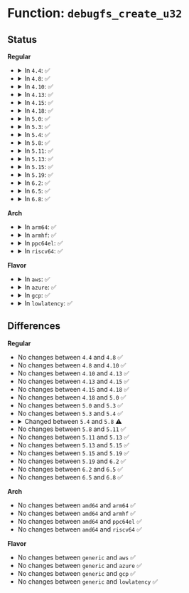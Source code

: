 # Function: <code>debugfs_create_u32</code>

## Status
<b>Regular</b>
<ul>
<li>
<details>
<summary>In <code>4.4</code>: ✅</summary>

```c
struct dentry *debugfs_create_u32(const char *name, umode_t mode, struct dentry *parent, u32 *value);
```

**Collision:** Unique Global

**Inline:** No

**Transformation:** False

**Instances:**

```
In fs/debugfs/file.c (ffffffff8131e560)
Location: fs/debugfs/file.c:191
Inline: False
Direct callers:
  - drivers/regulator/core.c:rdev_init_debugfs
  - drivers/regulator/core.c:rdev_init_debugfs
  - drivers/regulator/core.c:rdev_init_debugfs
  - drivers/regulator/core.c:create_regulator
  - drivers/regulator/core.c:create_regulator
  - drivers/regulator/core.c:create_regulator
  - drivers/clk/clk.c:clk_debug_create_one
  - drivers/clk/clk.c:clk_debug_create_one
  - drivers/clk/clk.c:clk_debug_create_one
  - drivers/clk/clk.c:clk_debug_create_one
  - drivers/clk/clk.c:clk_debug_create_one
  - drivers/clk/clk.c:clk_debug_create_one
```
**Symbols:**

```
ffffffff8131e560-ffffffff8131e58d: debugfs_create_u32 (STB_GLOBAL)
```
</details>
</li>
<li>
<details>
<summary>In <code>4.8</code>: ✅</summary>

```c
struct dentry *debugfs_create_u32(const char *name, umode_t mode, struct dentry *parent, u32 *value);
```

**Collision:** Unique Global

**Inline:** No

**Transformation:** False

**Instances:**

```
In fs/debugfs/file.c (ffffffff813536e0)
Location: fs/debugfs/file.c:464
Inline: False
Direct callers:
  - drivers/regulator/core.c:rdev_init_debugfs
  - drivers/regulator/core.c:rdev_init_debugfs
  - drivers/regulator/core.c:rdev_init_debugfs
  - drivers/regulator/core.c:create_regulator
  - drivers/regulator/core.c:create_regulator
  - drivers/regulator/core.c:create_regulator
  - drivers/clk/clk.c:clk_debug_create_one
  - drivers/clk/clk.c:clk_debug_create_one
  - drivers/clk/clk.c:clk_debug_create_one
  - drivers/clk/clk.c:clk_debug_create_one
  - drivers/clk/clk.c:clk_debug_create_one
  - drivers/clk/clk.c:clk_debug_create_one
```
**Symbols:**

```
ffffffff813536e0-ffffffff8135370d: debugfs_create_u32 (STB_GLOBAL)
```
</details>
</li>
<li>
<details>
<summary>In <code>4.10</code>: ✅</summary>

```c
struct dentry *debugfs_create_u32(const char *name, umode_t mode, struct dentry *parent, u32 *value);
```

**Collision:** Unique Global

**Inline:** No

**Transformation:** False

**Instances:**

```
In fs/debugfs/file.c (ffffffff81369990)
Location: fs/debugfs/file.c:461
Inline: False
Direct callers:
  - drivers/clk/clk.c:clk_debug_create_one
  - drivers/clk/clk.c:clk_debug_create_one
  - drivers/clk/clk.c:clk_debug_create_one
  - drivers/clk/clk.c:clk_debug_create_one
  - drivers/clk/clk.c:clk_debug_create_one
  - drivers/clk/clk.c:clk_debug_create_one
  - drivers/regulator/core.c:rdev_init_debugfs
  - drivers/regulator/core.c:rdev_init_debugfs
  - drivers/regulator/core.c:rdev_init_debugfs
  - drivers/regulator/core.c:create_regulator
  - drivers/regulator/core.c:create_regulator
  - drivers/regulator/core.c:create_regulator
```
**Symbols:**

```
ffffffff81369990-ffffffff813699bd: debugfs_create_u32 (STB_GLOBAL)
```
</details>
</li>
<li>
<details>
<summary>In <code>4.13</code>: ✅</summary>

```c
struct dentry *debugfs_create_u32(const char *name, umode_t mode, struct dentry *parent, u32 *value);
```

**Collision:** Unique Global

**Inline:** No

**Transformation:** False

**Instances:**

```
In fs/debugfs/file.c (ffffffff8137e000)
Location: fs/debugfs/file.c:461
Inline: False
Direct callers:
  - drivers/clk/clk.c:clk_debug_create_one
  - drivers/clk/clk.c:clk_debug_create_one
  - drivers/clk/clk.c:clk_debug_create_one
  - drivers/clk/clk.c:clk_debug_create_one
  - drivers/clk/clk.c:clk_debug_create_one
  - drivers/clk/clk.c:clk_debug_create_one
  - drivers/regulator/core.c:rdev_init_debugfs
  - drivers/regulator/core.c:rdev_init_debugfs
  - drivers/regulator/core.c:rdev_init_debugfs
  - drivers/regulator/core.c:create_regulator
  - drivers/regulator/core.c:create_regulator
  - drivers/regulator/core.c:create_regulator
```
**Symbols:**

```
ffffffff8137e000-ffffffff8137e026: debugfs_create_u32 (STB_GLOBAL)
```
</details>
</li>
<li>
<details>
<summary>In <code>4.15</code>: ✅</summary>

```c
struct dentry *debugfs_create_u32(const char *name, umode_t mode, struct dentry *parent, u32 *value);
```

**Collision:** Unique Global

**Inline:** No

**Transformation:** False

**Instances:**

```
In fs/debugfs/file.c (ffffffff813a2c70)
Location: fs/debugfs/file.c:503
Inline: False
Direct callers:
  - drivers/clk/clk.c:clk_debug_create_one
  - drivers/clk/clk.c:clk_debug_create_one
  - drivers/clk/clk.c:clk_debug_create_one
  - drivers/clk/clk.c:clk_debug_create_one
  - drivers/clk/clk.c:clk_debug_create_one
  - drivers/clk/clk.c:clk_debug_create_one
  - drivers/regulator/core.c:rdev_init_debugfs
  - drivers/regulator/core.c:rdev_init_debugfs
  - drivers/regulator/core.c:rdev_init_debugfs
  - drivers/regulator/core.c:create_regulator
  - drivers/regulator/core.c:create_regulator
  - drivers/regulator/core.c:create_regulator
  - drivers/opp/debugfs.c:opp_debug_create_one
```
**Symbols:**

```
ffffffff813a2c70-ffffffff813a2c96: debugfs_create_u32 (STB_GLOBAL)
```
</details>
</li>
<li>
<details>
<summary>In <code>4.18</code>: ✅</summary>

```c
struct dentry *debugfs_create_u32(const char *name, umode_t mode, struct dentry *parent, u32 *value);
```

**Collision:** Unique Global

**Inline:** No

**Transformation:** False

**Instances:**

```
In fs/debugfs/file.c (ffffffff813d2050)
Location: fs/debugfs/file.c:524
Inline: False
Direct callers:
  - drivers/regulator/core.c:rdev_init_debugfs
  - drivers/regulator/core.c:rdev_init_debugfs
  - drivers/regulator/core.c:rdev_init_debugfs
  - drivers/regulator/core.c:create_regulator
  - drivers/regulator/core.c:create_regulator
  - drivers/regulator/core.c:create_regulator
  - drivers/opp/debugfs.c:opp_debug_create_one
```
**Symbols:**

```
ffffffff813d2050-ffffffff813d2076: debugfs_create_u32 (STB_GLOBAL)
```
</details>
</li>
<li>
<details>
<summary>In <code>5.0</code>: ✅</summary>

```c
struct dentry *debugfs_create_u32(const char *name, umode_t mode, struct dentry *parent, u32 *value);
```

**Collision:** Unique Global

**Inline:** No

**Transformation:** False

**Instances:**

```
In fs/debugfs/file.c (ffffffff813ec750)
Location: fs/debugfs/file.c:526
Inline: False
Direct callers:
  - drivers/regulator/core.c:rdev_init_debugfs
  - drivers/regulator/core.c:rdev_init_debugfs
  - drivers/regulator/core.c:rdev_init_debugfs
  - drivers/regulator/core.c:create_regulator
  - drivers/regulator/core.c:create_regulator
  - drivers/regulator/core.c:create_regulator
  - drivers/opp/debugfs.c:opp_debug_create_one
```
**Symbols:**

```
ffffffff813ec750-ffffffff813ec776: debugfs_create_u32 (STB_GLOBAL)
```
</details>
</li>
<li>
<details>
<summary>In <code>5.3</code>: ✅</summary>

```c
struct dentry *debugfs_create_u32(const char *name, umode_t mode, struct dentry *parent, u32 *value);
```

**Collision:** Unique Global

**Inline:** No

**Transformation:** False

**Instances:**

```
In fs/debugfs/file.c (ffffffff81418980)
Location: fs/debugfs/file.c:523
Inline: False
Direct callers:
  - drivers/regulator/core.c:rdev_init_debugfs
  - drivers/regulator/core.c:rdev_init_debugfs
  - drivers/regulator/core.c:rdev_init_debugfs
  - drivers/regulator/core.c:create_regulator
  - drivers/regulator/core.c:create_regulator
  - drivers/regulator/core.c:create_regulator
  - drivers/opp/debugfs.c:opp_debug_create_one
```
**Symbols:**

```
ffffffff81418980-ffffffff814189a6: debugfs_create_u32 (STB_GLOBAL)
```
</details>
</li>
<li>
<details>
<summary>In <code>5.4</code>: ✅</summary>

```c
struct dentry *debugfs_create_u32(const char *name, umode_t mode, struct dentry *parent, u32 *value);
```

**Collision:** Unique Global

**Inline:** No

**Transformation:** False

**Instances:**

```
In fs/debugfs/file.c (ffffffff81432840)
Location: fs/debugfs/file.c:526
Inline: False
Direct callers:
  - drivers/regulator/core.c:rdev_init_debugfs
  - drivers/regulator/core.c:rdev_init_debugfs
  - drivers/regulator/core.c:rdev_init_debugfs
  - drivers/regulator/core.c:create_regulator
  - drivers/regulator/core.c:create_regulator
  - drivers/regulator/core.c:create_regulator
  - drivers/opp/debugfs.c:opp_debug_create_one
```
**Symbols:**

```
ffffffff81432840-ffffffff81432866: debugfs_create_u32 (STB_GLOBAL)
```
</details>
</li>
<li>
<details>
<summary>In <code>5.8</code>: ✅</summary>

```c
void debugfs_create_u32(const char *name, umode_t mode, struct dentry *parent, u32 *value);
```

**Collision:** Unique Global

**Inline:** No

**Transformation:** False

**Instances:**

```
In fs/debugfs/file.c (ffffffff81483290)
Location: fs/debugfs/file.c:510
Inline: False
Direct callers:
  - drivers/regulator/core.c:rdev_init_debugfs
  - drivers/regulator/core.c:rdev_init_debugfs
  - drivers/regulator/core.c:rdev_init_debugfs
  - drivers/regulator/core.c:create_regulator
  - drivers/regulator/core.c:create_regulator
  - drivers/regulator/core.c:create_regulator
  - drivers/opp/debugfs.c:opp_debug_create_one
  - drivers/opp/debugfs.c:opp_debug_create_bw
  - drivers/opp/debugfs.c:opp_debug_create_bw
```
**Symbols:**

```
ffffffff81483290-ffffffff814832de: debugfs_create_u32 (STB_GLOBAL)
```
</details>
</li>
<li>
<details>
<summary>In <code>5.11</code>: ✅</summary>

```c
void debugfs_create_u32(const char *name, umode_t mode, struct dentry *parent, u32 *value);
```

**Collision:** Unique Global

**Inline:** No

**Transformation:** False

**Instances:**

```
In fs/debugfs/file.c (ffffffff814a0920)
Location: fs/debugfs/file.c:510
Inline: False
Direct callers:
  - drivers/regulator/core.c:rdev_init_debugfs
  - drivers/regulator/core.c:rdev_init_debugfs
  - drivers/regulator/core.c:rdev_init_debugfs
  - drivers/regulator/core.c:create_regulator
  - drivers/regulator/core.c:create_regulator
  - drivers/regulator/core.c:create_regulator
  - drivers/opp/debugfs.c:opp_debug_create_one
  - drivers/opp/debugfs.c:opp_debug_create_bw
  - drivers/opp/debugfs.c:opp_debug_create_bw
```
**Symbols:**

```
ffffffff814a0920-ffffffff814a096e: debugfs_create_u32 (STB_GLOBAL)
```
</details>
</li>
<li>
<details>
<summary>In <code>5.13</code>: ✅</summary>

```c
void debugfs_create_u32(const char *name, umode_t mode, struct dentry *parent, u32 *value);
```

**Collision:** Unique Global

**Inline:** No

**Transformation:** False

**Instances:**

```
In fs/debugfs/file.c (ffffffff814a6900)
Location: fs/debugfs/file.c:510
Inline: False
Direct callers:
  - kernel/sched/debug.c:update_sched_domain_debugfs
  - kernel/sched/debug.c:update_sched_domain_debugfs
  - kernel/sched/debug.c:update_sched_domain_debugfs
  - kernel/sched/debug.c:sched_init_debug
  - kernel/sched/debug.c:sched_init_debug
  - kernel/sched/debug.c:sched_init_debug
  - kernel/sched/debug.c:sched_init_debug
  - kernel/sched/debug.c:sched_init_debug
  - kernel/sched/debug.c:sched_init_debug
  - kernel/sched/debug.c:sched_init_debug
  - kernel/sched/debug.c:sched_init_debug
  - kernel/sched/debug.c:sched_init_debug
  - kernel/sched/debug.c:sched_init_debug
  - kernel/sched/debug.c:sched_init_debug
  - drivers/regulator/core.c:rdev_init_debugfs
  - drivers/regulator/core.c:rdev_init_debugfs
  - drivers/regulator/core.c:rdev_init_debugfs
  - drivers/regulator/core.c:create_regulator
  - drivers/regulator/core.c:create_regulator
  - drivers/regulator/core.c:create_regulator
  - drivers/opp/debugfs.c:opp_debug_create_one
  - drivers/opp/debugfs.c:opp_debug_create_one
  - drivers/opp/debugfs.c:opp_debug_create_one
```
**Symbols:**

```
ffffffff814a6900-ffffffff814a694e: debugfs_create_u32 (STB_GLOBAL)
```
</details>
</li>
<li>
<details>
<summary>In <code>5.15</code>: ✅</summary>

```c
void debugfs_create_u32(const char *name, umode_t mode, struct dentry *parent, u32 *value);
```

**Collision:** Unique Global

**Inline:** No

**Transformation:** False

**Instances:**

```
In fs/debugfs/file.c (ffffffff814febf0)
Location: fs/debugfs/file.c:514
Inline: False
Direct callers:
  - kernel/sched/debug.c:update_sched_domain_debugfs
  - kernel/sched/debug.c:update_sched_domain_debugfs
  - kernel/sched/debug.c:update_sched_domain_debugfs
  - kernel/sched/debug.c:sched_init_debug
  - kernel/sched/debug.c:sched_init_debug
  - kernel/sched/debug.c:sched_init_debug
  - kernel/sched/debug.c:sched_init_debug
  - kernel/sched/debug.c:sched_init_debug
  - kernel/sched/debug.c:sched_init_debug
  - kernel/sched/debug.c:sched_init_debug
  - kernel/sched/debug.c:sched_init_debug
  - kernel/sched/debug.c:sched_init_debug
  - kernel/sched/debug.c:sched_init_debug
  - kernel/sched/debug.c:sched_init_debug
  - drivers/regulator/core.c:rdev_init_debugfs
  - drivers/regulator/core.c:rdev_init_debugfs
  - drivers/regulator/core.c:rdev_init_debugfs
  - drivers/regulator/core.c:create_regulator
  - drivers/regulator/core.c:create_regulator
  - drivers/regulator/core.c:create_regulator
  - drivers/opp/debugfs.c:opp_debug_create_one
  - drivers/opp/debugfs.c:opp_debug_create_one
  - drivers/opp/debugfs.c:opp_debug_create_one
```
**Symbols:**

```
ffffffff814febf0-ffffffff814fec3e: debugfs_create_u32 (STB_GLOBAL)
```
</details>
</li>
<li>
<details>
<summary>In <code>5.19</code>: ✅</summary>

```c
void debugfs_create_u32(const char *name, umode_t mode, struct dentry *parent, u32 *value);
```

**Collision:** Unique Global

**Inline:** No

**Transformation:** False

**Instances:**

```
In fs/debugfs/file.c (ffffffff8158fac0)
Location: fs/debugfs/file.c:514
Inline: False
Direct callers:
  - kernel/sched/build_utility.c:update_sched_domain_debugfs
  - kernel/sched/build_utility.c:update_sched_domain_debugfs
  - kernel/sched/build_utility.c:update_sched_domain_debugfs
  - kernel/sched/build_utility.c:sched_init_debug
  - kernel/sched/build_utility.c:sched_init_debug
  - kernel/sched/build_utility.c:sched_init_debug
  - kernel/sched/build_utility.c:sched_init_debug
  - kernel/sched/build_utility.c:sched_init_debug
  - kernel/sched/build_utility.c:sched_init_debug
  - kernel/sched/build_utility.c:sched_init_debug
  - kernel/sched/build_utility.c:sched_init_debug
  - kernel/sched/build_utility.c:sched_init_debug
  - kernel/sched/build_utility.c:sched_init_debug
  - kernel/sched/build_utility.c:sched_init_debug
  - kernel/sched/build_utility.c:sched_init_debug
  - drivers/regulator/core.c:rdev_init_debugfs
  - drivers/regulator/core.c:rdev_init_debugfs
  - drivers/regulator/core.c:rdev_init_debugfs
  - drivers/regulator/core.c:create_regulator
  - drivers/regulator/core.c:create_regulator
  - drivers/regulator/core.c:create_regulator
  - drivers/opp/debugfs.c:opp_debug_create_one
  - drivers/opp/debugfs.c:opp_debug_create_one
  - drivers/opp/debugfs.c:opp_debug_create_one
  - drivers/opp/debugfs.c:opp_debug_create_one
  - drivers/hte/hte.c:hte_register_chip
```
**Symbols:**

```
ffffffff8158fac0-ffffffff8158fb3d: debugfs_create_u32 (STB_GLOBAL)
```
</details>
</li>
<li>
<details>
<summary>In <code>6.2</code>: ✅</summary>

```c
void debugfs_create_u32(const char *name, umode_t mode, struct dentry *parent, u32 *value);
```

**Collision:** Unique Global

**Inline:** No

**Transformation:** False

**Instances:**

```
In fs/debugfs/file.c (ffffffff81636da0)
Location: fs/debugfs/file.c:530
Inline: False
Direct callers:
  - kernel/sched/build_utility.c:update_sched_domain_debugfs
  - kernel/sched/build_utility.c:update_sched_domain_debugfs
  - kernel/sched/build_utility.c:update_sched_domain_debugfs
  - kernel/sched/build_utility.c:sched_init_debug
  - kernel/sched/build_utility.c:sched_init_debug
  - kernel/sched/build_utility.c:sched_init_debug
  - kernel/sched/build_utility.c:sched_init_debug
  - kernel/sched/build_utility.c:sched_init_debug
  - kernel/sched/build_utility.c:sched_init_debug
  - kernel/sched/build_utility.c:sched_init_debug
  - kernel/sched/build_utility.c:sched_init_debug
  - kernel/sched/build_utility.c:sched_init_debug
  - kernel/sched/build_utility.c:sched_init_debug
  - kernel/sched/build_utility.c:sched_init_debug
  - kernel/sched/build_utility.c:sched_init_debug
  - kernel/sched/build_utility.c:sched_init_debug
  - drivers/regulator/core.c:rdev_init_debugfs
  - drivers/regulator/core.c:rdev_init_debugfs
  - drivers/regulator/core.c:rdev_init_debugfs
  - drivers/regulator/core.c:create_regulator
  - drivers/regulator/core.c:create_regulator
  - drivers/regulator/core.c:create_regulator
  - drivers/opp/debugfs.c:opp_debug_create_one
  - drivers/opp/debugfs.c:opp_debug_create_one
  - drivers/opp/debugfs.c:opp_debug_create_one
  - drivers/opp/debugfs.c:opp_debug_create_one
  - drivers/hte/hte.c:hte_register_chip
```
**Symbols:**

```
ffffffff81636da0-ffffffff81636e1d: debugfs_create_u32 (STB_GLOBAL)
```
</details>
</li>
<li>
<details>
<summary>In <code>6.5</code>: ✅</summary>

```c
void debugfs_create_u32(const char *name, umode_t mode, struct dentry *parent, u32 *value);
```

**Collision:** Unique Global

**Inline:** No

**Transformation:** False

**Instances:**

```
In fs/debugfs/file.c (ffffffff8166f210)
Location: fs/debugfs/file.c:530
Inline: False
Direct callers:
  - kernel/sched/build_utility.c:sched_init_debug
  - kernel/sched/build_utility.c:sched_init_debug
  - kernel/sched/build_utility.c:sched_init_debug
  - kernel/sched/build_utility.c:sched_init_debug
  - kernel/sched/build_utility.c:sched_init_debug
  - kernel/sched/build_utility.c:sched_init_debug
  - kernel/sched/build_utility.c:sched_init_debug
  - kernel/sched/build_utility.c:sched_init_debug
  - kernel/sched/build_utility.c:sched_init_debug
  - kernel/sched/build_utility.c:sched_init_debug
  - kernel/sched/build_utility.c:sched_init_debug
  - kernel/sched/build_utility.c:sched_init_debug
  - kernel/sched/build_utility.c:sched_init_debug
  - drivers/regulator/core.c:rdev_init_debugfs
  - drivers/regulator/core.c:rdev_init_debugfs
  - drivers/regulator/core.c:rdev_init_debugfs
  - drivers/regulator/core.c:create_regulator
  - drivers/regulator/core.c:create_regulator
  - drivers/regulator/core.c:create_regulator
  - drivers/opp/debugfs.c:opp_debug_create_one
  - drivers/opp/debugfs.c:opp_debug_create_one
  - drivers/opp/debugfs.c:opp_debug_create_one
  - drivers/hte/hte.c:hte_register_chip
```
**Symbols:**

```
ffffffff8166f210-ffffffff8166f28d: debugfs_create_u32 (STB_GLOBAL)
```
</details>
</li>
<li>
<details>
<summary>In <code>6.8</code>: ✅</summary>

```c
void debugfs_create_u32(const char *name, umode_t mode, struct dentry *parent, u32 *value);
```

**Collision:** Unique Global

**Inline:** No

**Transformation:** False

**Instances:**

```
In fs/debugfs/file.c (ffffffff816a9c80)
Location: fs/debugfs/file.c:622
Inline: False
Direct callers:
  - kernel/sched/build_utility.c:sched_init_debug
  - kernel/sched/build_utility.c:sched_init_debug
  - kernel/sched/build_utility.c:sched_init_debug
  - kernel/sched/build_utility.c:sched_init_debug
  - kernel/sched/build_utility.c:sched_init_debug
  - kernel/sched/build_utility.c:sched_init_debug
  - kernel/sched/build_utility.c:sched_init_debug
  - kernel/sched/build_utility.c:sched_init_debug
  - kernel/sched/build_utility.c:sched_init_debug
  - kernel/sched/build_utility.c:sched_init_debug
  - drivers/regulator/core.c:rdev_init_debugfs
  - drivers/regulator/core.c:rdev_init_debugfs
  - drivers/regulator/core.c:rdev_init_debugfs
  - drivers/regulator/core.c:create_regulator
  - drivers/regulator/core.c:create_regulator
  - drivers/regulator/core.c:create_regulator
  - drivers/opp/debugfs.c:opp_debug_create_one
  - drivers/opp/debugfs.c:opp_debug_create_one
  - drivers/opp/debugfs.c:opp_debug_create_one
  - drivers/hte/hte.c:hte_register_chip
```
**Symbols:**

```
ffffffff816a9c80-ffffffff816a9cfd: debugfs_create_u32 (STB_GLOBAL)
```
</details>
</li>
</ul>
<b>Arch</b>
<ul>
<li>
<details>
<summary>In <code>arm64</code>: ✅</summary>

```c
struct dentry *debugfs_create_u32(const char *name, umode_t mode, struct dentry *parent, u32 *value);
```

**Collision:** Unique Global

**Inline:** No

**Transformation:** False

**Instances:**

```
In fs/debugfs/file.c (ffff800010517cf0)
Location: fs/debugfs/file.c:526
Inline: False
Direct callers:
  - drivers/regulator/core.c:rdev_init_debugfs
  - drivers/regulator/core.c:rdev_init_debugfs
  - drivers/regulator/core.c:rdev_init_debugfs
  - drivers/regulator/core.c:create_regulator
  - drivers/regulator/core.c:create_regulator
  - drivers/regulator/core.c:create_regulator
  - drivers/opp/debugfs.c:opp_debug_create_one
```
**Symbols:**

```
ffff800010517cf0-ffff800010517d50: debugfs_create_u32 (STB_GLOBAL)
```
</details>
</li>
<li>
<details>
<summary>In <code>armhf</code>: ✅</summary>

```c
struct dentry *debugfs_create_u32(const char *name, umode_t mode, struct dentry *parent, u32 *value);
```

**Collision:** Unique Global

**Inline:** No

**Transformation:** False

**Instances:**

```
In fs/debugfs/file.c (c06d256c)
Location: fs/debugfs/file.c:526
Inline: False
Direct callers:
  - drivers/regulator/core.c:rdev_init_debugfs
  - drivers/regulator/core.c:rdev_init_debugfs
  - drivers/regulator/core.c:rdev_init_debugfs
  - drivers/regulator/core.c:create_regulator
  - drivers/regulator/core.c:create_regulator
  - drivers/regulator/core.c:create_regulator
  - drivers/opp/debugfs.c:opp_debug_create_one
  - sound/soc/soc-core.c:snd_soc_instantiate_card
  - sound/soc/soc-pcm.c:dpcm_add_paths
```
**Symbols:**

```
c06d256c-c06d25ac: debugfs_create_u32 (STB_GLOBAL)
```
</details>
</li>
<li>
<details>
<summary>In <code>ppc64el</code>: ✅</summary>

```c
struct dentry *debugfs_create_u32(const char *name, umode_t mode, struct dentry *parent, u32 *value);
```

**Collision:** Unique Global

**Inline:** No

**Transformation:** False

**Instances:**

```
In fs/debugfs/file.c (c000000000660e30)
Location: fs/debugfs/file.c:526
Inline: False
Direct callers:
  - arch/powerpc/kernel/eeh.c:eeh_init_proc
  - arch/powerpc/platforms/pseries/dtl.c:__machine_initcall_pseries_dtl_init
  - drivers/regulator/core.c:rdev_init_debugfs
  - drivers/regulator/core.c:rdev_init_debugfs
  - drivers/regulator/core.c:rdev_init_debugfs
  - drivers/regulator/core.c:create_regulator
  - drivers/regulator/core.c:create_regulator
  - drivers/regulator/core.c:create_regulator
  - drivers/opp/debugfs.c:opp_debug_create_one
```
**Symbols:**

```
c000000000660e30-c000000000660e5c: debugfs_create_u32 (STB_GLOBAL)
```
</details>
</li>
<li>
<details>
<summary>In <code>riscv64</code>: ✅</summary>

```c
struct dentry *debugfs_create_u32(const char *name, umode_t mode, struct dentry *parent, u32 *value);
```

**Collision:** Unique Global

**Inline:** No

**Transformation:** False

**Instances:**

```
In fs/debugfs/file.c (ffffffe00038127e)
Location: fs/debugfs/file.c:526
Inline: False
Direct callers:
  - drivers/regulator/core.c:rdev_init_debugfs
  - drivers/regulator/core.c:rdev_init_debugfs
  - drivers/regulator/core.c:rdev_init_debugfs
  - drivers/regulator/core.c:create_regulator
  - drivers/regulator/core.c:create_regulator
  - drivers/regulator/core.c:create_regulator
  - drivers/opp/debugfs.c:opp_debug_create_one
```
**Symbols:**

```
ffffffe00038127e-ffffffe0003812d8: debugfs_create_u32 (STB_GLOBAL)
```
</details>
</li>
</ul>
<b>Flavor</b>
<ul>
<li>
<details>
<summary>In <code>aws</code>: ✅</summary>

```c
struct dentry *debugfs_create_u32(const char *name, umode_t mode, struct dentry *parent, u32 *value);
```

**Collision:** Unique Global

**Inline:** No

**Transformation:** False

**Instances:**

```
In fs/debugfs/file.c (ffffffff8142ae20)
Location: fs/debugfs/file.c:526
Inline: False
Direct callers:
  - drivers/regulator/core.c:rdev_init_debugfs
  - drivers/regulator/core.c:rdev_init_debugfs
  - drivers/regulator/core.c:rdev_init_debugfs
  - drivers/regulator/core.c:create_regulator
  - drivers/regulator/core.c:create_regulator
  - drivers/regulator/core.c:create_regulator
  - drivers/opp/debugfs.c:opp_debug_create_one
```
**Symbols:**

```
ffffffff8142ae20-ffffffff8142ae46: debugfs_create_u32 (STB_GLOBAL)
```
</details>
</li>
<li>
<details>
<summary>In <code>azure</code>: ✅</summary>

```c
struct dentry *debugfs_create_u32(const char *name, umode_t mode, struct dentry *parent, u32 *value);
```

**Collision:** Unique Global

**Inline:** No

**Transformation:** False

**Instances:**

```
In fs/debugfs/file.c (ffffffff8141b8a0)
Location: fs/debugfs/file.c:526
Inline: False
Direct callers:
  - drivers/regulator/core.c:rdev_init_debugfs
  - drivers/regulator/core.c:rdev_init_debugfs
  - drivers/regulator/core.c:rdev_init_debugfs
  - drivers/regulator/core.c:create_regulator
  - drivers/regulator/core.c:create_regulator
  - drivers/regulator/core.c:create_regulator
  - drivers/nvdimm/btt.c:btt_debugfs_init
  - drivers/nvdimm/btt.c:btt_debugfs_init
  - drivers/nvdimm/btt.c:btt_debugfs_init
  - drivers/nvdimm/btt.c:btt_debugfs_init
  - drivers/nvdimm/btt.c:btt_debugfs_init
  - drivers/opp/debugfs.c:opp_debug_create_one
```
**Symbols:**

```
ffffffff8141b8a0-ffffffff8141b8c6: debugfs_create_u32 (STB_GLOBAL)
```
</details>
</li>
<li>
<details>
<summary>In <code>gcp</code>: ✅</summary>

```c
struct dentry *debugfs_create_u32(const char *name, umode_t mode, struct dentry *parent, u32 *value);
```

**Collision:** Unique Global

**Inline:** No

**Transformation:** False

**Instances:**

```
In fs/debugfs/file.c (ffffffff81426fc0)
Location: fs/debugfs/file.c:526
Inline: False
Direct callers:
  - drivers/regulator/core.c:rdev_init_debugfs
  - drivers/regulator/core.c:rdev_init_debugfs
  - drivers/regulator/core.c:rdev_init_debugfs
  - drivers/regulator/core.c:create_regulator
  - drivers/regulator/core.c:create_regulator
  - drivers/regulator/core.c:create_regulator
  - drivers/opp/debugfs.c:opp_debug_create_one
```
**Symbols:**

```
ffffffff81426fc0-ffffffff81426fe6: debugfs_create_u32 (STB_GLOBAL)
```
</details>
</li>
<li>
<details>
<summary>In <code>lowlatency</code>: ✅</summary>

```c
struct dentry *debugfs_create_u32(const char *name, umode_t mode, struct dentry *parent, u32 *value);
```

**Collision:** Unique Global

**Inline:** No

**Transformation:** False

**Instances:**

```
In fs/debugfs/file.c (ffffffff8143de80)
Location: fs/debugfs/file.c:526
Inline: False
Direct callers:
  - drivers/regulator/core.c:rdev_init_debugfs
  - drivers/regulator/core.c:rdev_init_debugfs
  - drivers/regulator/core.c:rdev_init_debugfs
  - drivers/regulator/core.c:create_regulator
  - drivers/regulator/core.c:create_regulator
  - drivers/regulator/core.c:create_regulator
  - drivers/opp/debugfs.c:opp_debug_create_one
```
**Symbols:**

```
ffffffff8143de80-ffffffff8143dea6: debugfs_create_u32 (STB_GLOBAL)
```
</details>
</li>
</ul>

## Differences
<b>Regular</b>
<ul>
<li>
No changes between <code>4.4</code> and <code>4.8</code> ✅
</li>
<li>
No changes between <code>4.8</code> and <code>4.10</code> ✅
</li>
<li>
No changes between <code>4.10</code> and <code>4.13</code> ✅
</li>
<li>
No changes between <code>4.13</code> and <code>4.15</code> ✅
</li>
<li>
No changes between <code>4.15</code> and <code>4.18</code> ✅
</li>
<li>
No changes between <code>4.18</code> and <code>5.0</code> ✅
</li>
<li>
No changes between <code>5.0</code> and <code>5.3</code> ✅
</li>
<li>
No changes between <code>5.3</code> and <code>5.4</code> ✅
</li>
<li>
<details>
<summary>Changed between <code>5.4</code> and <code>5.8</code> ⚠️</summary>
<ul>
<li>
<b>Return type changed. </b>
<code>struct dentry *</code> ➡️ <code>void</code>
</li>
</ul>
</details>
</li>
<li>
No changes between <code>5.8</code> and <code>5.11</code> ✅
</li>
<li>
No changes between <code>5.11</code> and <code>5.13</code> ✅
</li>
<li>
No changes between <code>5.13</code> and <code>5.15</code> ✅
</li>
<li>
No changes between <code>5.15</code> and <code>5.19</code> ✅
</li>
<li>
No changes between <code>5.19</code> and <code>6.2</code> ✅
</li>
<li>
No changes between <code>6.2</code> and <code>6.5</code> ✅
</li>
<li>
No changes between <code>6.5</code> and <code>6.8</code> ✅
</li>
</ul>
<b>Arch</b>
<ul>
<li>
No changes between <code>amd64</code> and <code>arm64</code> ✅
</li>
<li>
No changes between <code>amd64</code> and <code>armhf</code> ✅
</li>
<li>
No changes between <code>amd64</code> and <code>ppc64el</code> ✅
</li>
<li>
No changes between <code>amd64</code> and <code>riscv64</code> ✅
</li>
</ul>
<b>Flavor</b>
<ul>
<li>
No changes between <code>generic</code> and <code>aws</code> ✅
</li>
<li>
No changes between <code>generic</code> and <code>azure</code> ✅
</li>
<li>
No changes between <code>generic</code> and <code>gcp</code> ✅
</li>
<li>
No changes between <code>generic</code> and <code>lowlatency</code> ✅
</li>
</ul>
